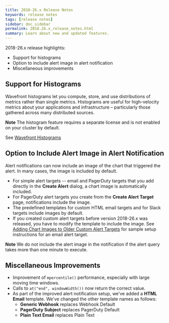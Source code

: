 ```yaml
---
title: 2018-26.x Release Notes
keywords: release notes
tags: [release notes]
sidebar: doc_sidebar
permalink: 2018.26.x_release_notes.html
summary: Learn about new and updated features.
---
```


2018-26.x release highlights:
* Support for histograms
* Option to include alert image in alert notification
* Miscellaneous improvements


## Support for Histograms
Wavefront histograms let you compute, store, and use distributions of metrics rather than single metrics. Histograms are useful for high-velocity metrics about your applications and infrastructure – particularly those gathered across many distributed sources.

**Note** The histogram feature requires a separate license and is not enabled on your cluster by default.

See [Wavefront Histograms](https://docs.wavefront.com/proxies_histograms.html)

## Option to Include Alert Image in Alert Notification

Alert notifications can now include an image of the chart that triggered the alert. In many cases, the image is included by default.
* For simple alert targets -- email and PagerDuty targets that you add directly in the **Create Alert** dialog, a chart image is automatically included.
* For PagerDuty alert targets you create from the **Create Alert Target** page, notifications include the image.
* The predefined templates for custom HTML email targets and for Slack targets include images by default.
* If you created custom alert targets before version 2018-26.x was released, you have to modify the template to include the image.  See [Adding Chart Images to Older Custom Alert Targets](alert_target_customizing.html#adding-chart-images-to-older-custom-alert-targets) for sample setup instructions for an email alert target.

**Note** We do not include the alert image in the notification if the alert query takes more than one minute to execute.

## Miscellaneous Improvements

* Improvement of `mpercentile()` performance, especially with large moving time windows.
* Calls to `at("end", windowWidth())` now return the correct value.
* As part of the improved alert notification setup, we've added a **HTML Email** template. We've changed the other template names as follows:
  - **Generic Webhook** replaces Webhook Default
  - **PagerDuty Subject** replaces PagerDuty Default
  - **Plain Text Email** replaces Plain Text
